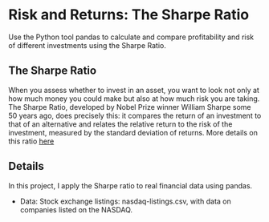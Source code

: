 # Risk and Returns: The Sharpe Ratio
Use the Python tool pandas to calculate and compare profitability and risk of different investments using the Sharpe Ratio.

## The Sharpe Ratio
When you assess whether to invest in an asset, you want to look not only at how much money you could make but also at how much risk you are taking. The Sharpe Ratio, developed by Nobel Prize winner William Sharpe some 50 years ago, does precisely this: it compares the return of an investment to that of an alternative and relates the relative return to the risk of the investment, measured by the standard deviation of returns.
More details on this ratio [here](https://web.stanford.edu/~wfsharpe/art/sr/sr.htm)

## Details
In this project, I apply the Sharpe ratio to real financial data using pandas.

- Data: Stock exchange listings: nasdaq-listings.csv, with data on companies listed on the NASDAQ.
